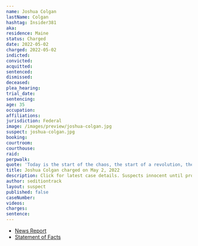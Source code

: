 ```yaml
---
name: Joshua Colgan
lastName: Colgan
hashtag: Insider381
aka:
residence: Maine
status: Charged
date: 2022-05-02
charged: 2022-05-02
indicted:
convicted:
acquitted:
sentenced:
dismissed:
deceased:
plea_hearing:
trial_date:
sentencing:
age: 35
occupation:
affiliations:
jurisdiction: Federal
image: /images/preview/joshua-colgan.jpg
suspect: joshua-colgan.jpg
booking:
courtroom:
courthouse:
raid:
perpwalk:
quote: 'Today is the start of the chaos, the start of a revolution, the end of a chapter'
title: Joshua Colgan charged on May 2, 2022
description: Click for latest case details. Suspects innocent until proven guilty.
author: seditiontrack
layout: suspect
published: false
caseNumber:
videos:
charges:
sentence:
---
```


- [News Report](https://www.newscentermaine.com/article/news/crime/jefferson-man-charged-in-connection-with-riot-at-us-capitol-building-insurrection-federal-trump/97-5139b0ef-8e9a-4571-bf38-73257457dd3e)
- [Statement of Facts](https://extremism.gwu.edu/sites/g/files/zaxdzs2191/f/Joshua%20Colgan%20Statement%20of%20Facts.pdf)
